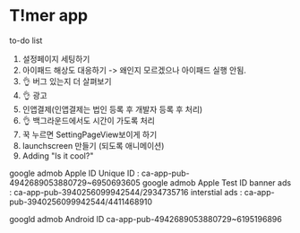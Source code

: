#  T!mer app

to-do list
1. 설정페이지 세팅하기
2. 아이패드 해상도 대응하기 -> 왜인지 모르겠으나 아이패드 실행 안됨.
3. 👌 버그 있는지 더 살펴보기
4. 👌 광고
5. 인앱결제(인앱결제는 법인 등록 후 개발자 등록 후 처리)
6. 👌 백그라운드에서도 시간이 가도록 처리
7. 꾹 누르면 SettingPageView보이게 하기
8. launchscreen 만들기 (되도록 애니메이션)
9. Adding "Is it cool?"

google admob Apple ID
    Unique ID : ca-app-pub-4942689053880729~6950693605
google admob Apple Test ID
    banner ads : ca-app-pub-3940256099942544/2934735716
    interstial ads : ca-app-pub-3940256099942544/4411468910

googld admob Android ID
    ca-app-pub-4942689053880729~6195196896


